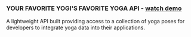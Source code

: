 ### YOUR FAVORITE YOGI'S FAVORITE YOGA API - [watch demo](https://www.youtube.com/embed/Inhkh8RiL1k)

A lightweight API built providing access to a collection of yoga poses for developers to integrate yoga data into their applications.
